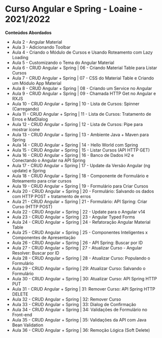 # Curso Angular e Spring - Loaine - 2021/2022

**Conteúdos Abordados**

 - Aula 2 - Angular Material
 - Aula 3 - Adicionando Toolbar
 - Aula 4 - Criando o Módulo de Cursos e Usando Roteamento com Lazy Loading
 - Aula 5 - Customizando o Tema do Angular Material
 - Aula 6  - CRUD Angular + Spring | 06 - Criando Material Table para Listar Cursos
 - Aula 7  - CRUD Angular + Spring | 07 - CSS do Material Table e Criando um Módulo App Material
 - Aula 8  - CRUD Angular + Spring | 08 - Criando um Service no Angular
 - Aula 9  - CRUD Angular + Spring | 09 - Chamada HTTP Get no Angular e RXJS
 - Aula 10 - CRUD Angular + Spring | 10 - Lista de Cursos: Spinner (Carregando)
 - Aula 11 - CRUD Angular + Spring | 11 - Lista de Cursos: Tratamento de Erros e MatDialog
 - Aula 12 - CRUD Angular + Spring | 12 - Lista de Cursos: Pipe para mostrar ícone
 - Aula 13 - CRUD Angular + Spring | 13 - Ambiente Java + Maven para Spring
 - Aula 14 - CRUD Angular + Spring | 14 - Hello World com Spring
 - Aula 15 - CRUD Angular + Spring | 15 - Listar Cursos (API HTTP GET)
 - Aula 16 - CRUD Angular + Spring | 16 - Banco de Dados H2 e Conectando o Angular na API Spring
 - Aula 17 - CRUD Angular + Spring | 17 - Update da Versão Angular (ng update) e Spring
 - Aula 18 - CRUD Angular + Spring | 18 - Componente de Formulário e Roteamento para criar cursos
 - Aula 19 - CRUD Angular + Spring | 19 - Formulário para Criar Cursos
 - Aula 20 - CRUD Angular + Spring | 20 - Formulário: Salvando os dados com HTTP POST + tratamento de erros
 - Aula 21 - CRUD Angular + Spring | 21 - Formulário: API Spring: Criar Curso (HTTP POST)
 - Aula 22 - CRUD Angular + Spring | 22 - Update para o Angular v14
 - Aula 23 - CRUD Angular + Spring | 23 - Angular Typed Forms
 - Aula 24 - CRUD Angular + Spring | 24 - Refatoração Angular Material Table
 - Aula 25 - CRUD Angular + Spring | 25 - Componentes Inteligentes x Componentes de Apresentação
 - Aula 26 - CRUD Angular + Spring | 26 - API Spring: Buscar por ID
 - Aula 27 - CRUD Angular + Spring | 27 - Atualizar Curso - Angular Resolver: Buscar por ID
 - Aula 28 - CRUD Angular + Spring | 28 - Atualizar Curso: Populando o Formulário
 - Aula 29 - CRUD Angular + Spring | 29: Atualizar Curso: Salvando o Formulário
 - Aula 30 - CRUD Angular + Spring | 30: Atualizar Curso: API Spring HTTP PUT
 - Aula 31 - CRUD Angular + Spring | 31: Remover Curso: API Spring HTTP DELETE
 - Aula 32 - CRUD Angular + Spring | 32: Remover Curso
 - Aula 33 - CRUD Angular + Spring | 33: Dialog de Confirmação
 - Aula 34 - CRUD Angular + Spring | 34: Validações de Formulário no Front-end
 - Aula 35 - CRUD Angular + Spring | 35: Validações da API com Java Bean Validation
 - Aula 36 - CRUD Angular + Spring | 36: Remoção Lógica (Soft Delete)